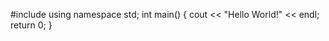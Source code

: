 #include <iostream>
using namespace std;
int main()
 {
    cout << "Hello World!" << endl;
    return 0;
 }
  
